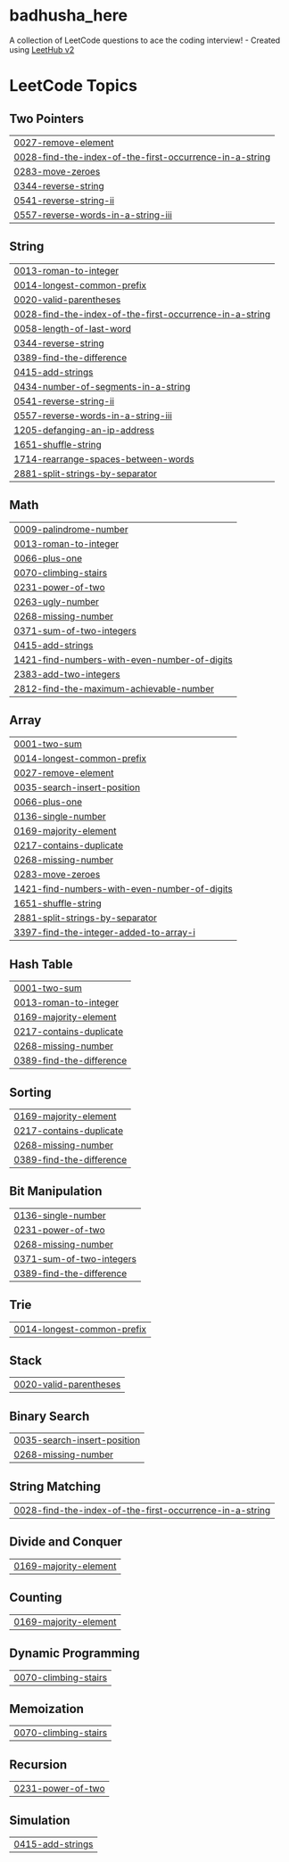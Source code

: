# badhusha_here
A collection of LeetCode questions to ace the coding interview! - Created using [LeetHub v2](https://github.com/arunbhardwaj/LeetHub-2.0)

<!---LeetCode Topics Start-->
# LeetCode Topics
## Two Pointers
|  |
| ------- |
| [0027-remove-element](https://github.com/badhsha-here/badhusha_here/tree/master/0027-remove-element) |
| [0028-find-the-index-of-the-first-occurrence-in-a-string](https://github.com/badhsha-here/badhusha_here/tree/master/0028-find-the-index-of-the-first-occurrence-in-a-string) |
| [0283-move-zeroes](https://github.com/badhsha-here/badhusha_here/tree/master/0283-move-zeroes) |
| [0344-reverse-string](https://github.com/badhsha-here/badhusha_here/tree/master/0344-reverse-string) |
| [0541-reverse-string-ii](https://github.com/badhsha-here/badhusha_here/tree/master/0541-reverse-string-ii) |
| [0557-reverse-words-in-a-string-iii](https://github.com/badhsha-here/badhusha_here/tree/master/0557-reverse-words-in-a-string-iii) |
## String
|  |
| ------- |
| [0013-roman-to-integer](https://github.com/badhsha-here/badhusha_here/tree/master/0013-roman-to-integer) |
| [0014-longest-common-prefix](https://github.com/badhsha-here/badhusha_here/tree/master/0014-longest-common-prefix) |
| [0020-valid-parentheses](https://github.com/badhsha-here/badhusha_here/tree/master/0020-valid-parentheses) |
| [0028-find-the-index-of-the-first-occurrence-in-a-string](https://github.com/badhsha-here/badhusha_here/tree/master/0028-find-the-index-of-the-first-occurrence-in-a-string) |
| [0058-length-of-last-word](https://github.com/badhsha-here/badhusha_here/tree/master/0058-length-of-last-word) |
| [0344-reverse-string](https://github.com/badhsha-here/badhusha_here/tree/master/0344-reverse-string) |
| [0389-find-the-difference](https://github.com/badhsha-here/badhusha_here/tree/master/0389-find-the-difference) |
| [0415-add-strings](https://github.com/badhsha-here/badhusha_here/tree/master/0415-add-strings) |
| [0434-number-of-segments-in-a-string](https://github.com/badhsha-here/badhusha_here/tree/master/0434-number-of-segments-in-a-string) |
| [0541-reverse-string-ii](https://github.com/badhsha-here/badhusha_here/tree/master/0541-reverse-string-ii) |
| [0557-reverse-words-in-a-string-iii](https://github.com/badhsha-here/badhusha_here/tree/master/0557-reverse-words-in-a-string-iii) |
| [1205-defanging-an-ip-address](https://github.com/badhsha-here/badhusha_here/tree/master/1205-defanging-an-ip-address) |
| [1651-shuffle-string](https://github.com/badhsha-here/badhusha_here/tree/master/1651-shuffle-string) |
| [1714-rearrange-spaces-between-words](https://github.com/badhsha-here/badhusha_here/tree/master/1714-rearrange-spaces-between-words) |
| [2881-split-strings-by-separator](https://github.com/badhsha-here/badhusha_here/tree/master/2881-split-strings-by-separator) |
## Math
|  |
| ------- |
| [0009-palindrome-number](https://github.com/badhsha-here/badhusha_here/tree/master/0009-palindrome-number) |
| [0013-roman-to-integer](https://github.com/badhsha-here/badhusha_here/tree/master/0013-roman-to-integer) |
| [0066-plus-one](https://github.com/badhsha-here/badhusha_here/tree/master/0066-plus-one) |
| [0070-climbing-stairs](https://github.com/badhsha-here/badhusha_here/tree/master/0070-climbing-stairs) |
| [0231-power-of-two](https://github.com/badhsha-here/badhusha_here/tree/master/0231-power-of-two) |
| [0263-ugly-number](https://github.com/badhsha-here/badhusha_here/tree/master/0263-ugly-number) |
| [0268-missing-number](https://github.com/badhsha-here/badhusha_here/tree/master/0268-missing-number) |
| [0371-sum-of-two-integers](https://github.com/badhsha-here/badhusha_here/tree/master/0371-sum-of-two-integers) |
| [0415-add-strings](https://github.com/badhsha-here/badhusha_here/tree/master/0415-add-strings) |
| [1421-find-numbers-with-even-number-of-digits](https://github.com/badhsha-here/badhusha_here/tree/master/1421-find-numbers-with-even-number-of-digits) |
| [2383-add-two-integers](https://github.com/badhsha-here/badhusha_here/tree/master/2383-add-two-integers) |
| [2812-find-the-maximum-achievable-number](https://github.com/badhsha-here/badhusha_here/tree/master/2812-find-the-maximum-achievable-number) |
## Array
|  |
| ------- |
| [0001-two-sum](https://github.com/badhsha-here/badhusha_here/tree/master/0001-two-sum) |
| [0014-longest-common-prefix](https://github.com/badhsha-here/badhusha_here/tree/master/0014-longest-common-prefix) |
| [0027-remove-element](https://github.com/badhsha-here/badhusha_here/tree/master/0027-remove-element) |
| [0035-search-insert-position](https://github.com/badhsha-here/badhusha_here/tree/master/0035-search-insert-position) |
| [0066-plus-one](https://github.com/badhsha-here/badhusha_here/tree/master/0066-plus-one) |
| [0136-single-number](https://github.com/badhsha-here/badhusha_here/tree/master/0136-single-number) |
| [0169-majority-element](https://github.com/badhsha-here/badhusha_here/tree/master/0169-majority-element) |
| [0217-contains-duplicate](https://github.com/badhsha-here/badhusha_here/tree/master/0217-contains-duplicate) |
| [0268-missing-number](https://github.com/badhsha-here/badhusha_here/tree/master/0268-missing-number) |
| [0283-move-zeroes](https://github.com/badhsha-here/badhusha_here/tree/master/0283-move-zeroes) |
| [1421-find-numbers-with-even-number-of-digits](https://github.com/badhsha-here/badhusha_here/tree/master/1421-find-numbers-with-even-number-of-digits) |
| [1651-shuffle-string](https://github.com/badhsha-here/badhusha_here/tree/master/1651-shuffle-string) |
| [2881-split-strings-by-separator](https://github.com/badhsha-here/badhusha_here/tree/master/2881-split-strings-by-separator) |
| [3397-find-the-integer-added-to-array-i](https://github.com/badhsha-here/badhusha_here/tree/master/3397-find-the-integer-added-to-array-i) |
## Hash Table
|  |
| ------- |
| [0001-two-sum](https://github.com/badhsha-here/badhusha_here/tree/master/0001-two-sum) |
| [0013-roman-to-integer](https://github.com/badhsha-here/badhusha_here/tree/master/0013-roman-to-integer) |
| [0169-majority-element](https://github.com/badhsha-here/badhusha_here/tree/master/0169-majority-element) |
| [0217-contains-duplicate](https://github.com/badhsha-here/badhusha_here/tree/master/0217-contains-duplicate) |
| [0268-missing-number](https://github.com/badhsha-here/badhusha_here/tree/master/0268-missing-number) |
| [0389-find-the-difference](https://github.com/badhsha-here/badhusha_here/tree/master/0389-find-the-difference) |
## Sorting
|  |
| ------- |
| [0169-majority-element](https://github.com/badhsha-here/badhusha_here/tree/master/0169-majority-element) |
| [0217-contains-duplicate](https://github.com/badhsha-here/badhusha_here/tree/master/0217-contains-duplicate) |
| [0268-missing-number](https://github.com/badhsha-here/badhusha_here/tree/master/0268-missing-number) |
| [0389-find-the-difference](https://github.com/badhsha-here/badhusha_here/tree/master/0389-find-the-difference) |
## Bit Manipulation
|  |
| ------- |
| [0136-single-number](https://github.com/badhsha-here/badhusha_here/tree/master/0136-single-number) |
| [0231-power-of-two](https://github.com/badhsha-here/badhusha_here/tree/master/0231-power-of-two) |
| [0268-missing-number](https://github.com/badhsha-here/badhusha_here/tree/master/0268-missing-number) |
| [0371-sum-of-two-integers](https://github.com/badhsha-here/badhusha_here/tree/master/0371-sum-of-two-integers) |
| [0389-find-the-difference](https://github.com/badhsha-here/badhusha_here/tree/master/0389-find-the-difference) |
## Trie
|  |
| ------- |
| [0014-longest-common-prefix](https://github.com/badhsha-here/badhusha_here/tree/master/0014-longest-common-prefix) |
## Stack
|  |
| ------- |
| [0020-valid-parentheses](https://github.com/badhsha-here/badhusha_here/tree/master/0020-valid-parentheses) |
## Binary Search
|  |
| ------- |
| [0035-search-insert-position](https://github.com/badhsha-here/badhusha_here/tree/master/0035-search-insert-position) |
| [0268-missing-number](https://github.com/badhsha-here/badhusha_here/tree/master/0268-missing-number) |
## String Matching
|  |
| ------- |
| [0028-find-the-index-of-the-first-occurrence-in-a-string](https://github.com/badhsha-here/badhusha_here/tree/master/0028-find-the-index-of-the-first-occurrence-in-a-string) |
## Divide and Conquer
|  |
| ------- |
| [0169-majority-element](https://github.com/badhsha-here/badhusha_here/tree/master/0169-majority-element) |
## Counting
|  |
| ------- |
| [0169-majority-element](https://github.com/badhsha-here/badhusha_here/tree/master/0169-majority-element) |
## Dynamic Programming
|  |
| ------- |
| [0070-climbing-stairs](https://github.com/badhsha-here/badhusha_here/tree/master/0070-climbing-stairs) |
## Memoization
|  |
| ------- |
| [0070-climbing-stairs](https://github.com/badhsha-here/badhusha_here/tree/master/0070-climbing-stairs) |
## Recursion
|  |
| ------- |
| [0231-power-of-two](https://github.com/badhsha-here/badhusha_here/tree/master/0231-power-of-two) |
## Simulation
|  |
| ------- |
| [0415-add-strings](https://github.com/badhsha-here/badhusha_here/tree/master/0415-add-strings) |
<!---LeetCode Topics End-->